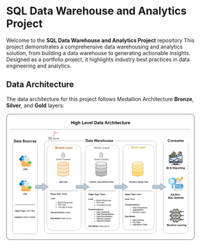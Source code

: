 # SQL Data Warehouse and Analytics Project

Welcome to the **SQL Data Warehouse and Analytics Project** repository
This project demonstrates a comprehensive data warehousing and analytics solution, from building a data warehouse to generating actionable insights. Designed as a portfolio project, it highlights industry best practices in data engineering and analytics.

## Data Architecture

The data architecture for this project follows Medallion Architecture **Bronze**, **Silver**, and **Gold** layers:

![Data Architecture](docs/high_level_data_architecture.drawio.png)
